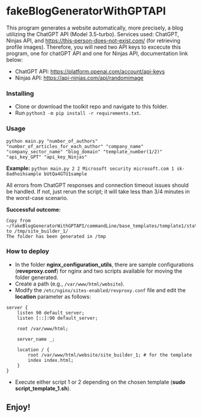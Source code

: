 # fakeBlogGeneratorWithGPTAPI

This program generates a website automatically, more precisely, a blog utilizing the ChatGPT API (Model 3.5-turbo).
Services used: ChatGPT, Ninjas API, and https://this-person-does-not-exist.com/ (for retrieving profile images).
Therefore, you will need two API keys to excecute this program, one for chatGPT API and one for Ninjas API, documentation link below:

- ChatGPT API: https://platform.openai.com/account/api-keys
- Ninjas API: https://api-ninjas.com/api/randomimage

### Installing
- Clone or download the toolkit repo and navigate to this folder.
- Run `python3 -m pip install -r requirements.txt`.

### Usage


`python main.py "number_of_authors" "number_of_articles_for_each_author" "company_name" "company_sector_name" "blog_domain" "template_number(1/2)" "api_key_GPT" "api_key_Ninjas"`

**Example:** 
`python main.py 2 2 Microsoft security microsoft.com 1 sk-8adhoihsample bUtQa4GTU1sample`

All errors from ChatGPT responses and connection timeout issues should be handled. 
If not, just rerun the script; it will take less than 3/4 minutes in the worst-case scenario.

**Successful outcome:**

```
Copy from ~/fakeBlogGeneratorWithGPTAPI/commandLine/base_templates/template1/static to /tmp/site_builder_1/
The folder has been generated in /tmp
```

### How to deploy
- In the folder **nginx_configuration_utils**, there are sample configurations (**reveproxy.conf**) for nginx and two scripts available for moving the folder generated.
- Create a path (e.g., `/var/www/html/website`).
- Modify the `/etc/nginx/sites-enabled/revproxy.conf` file and edit the **location** parameter as follows:

```nginx
server {
	listen 90 default_server;
	listen [::]:90 default_server;

	root /var/www/html;

	server_name _;

	location / {
		root /var/www/html/website/site_builder_1; # for the template
		index index.html;
	}
}
```

- Execute either script 1 or 2 depending on the chosen template (**sudo script_template_1.sh**).

## Enjoy!